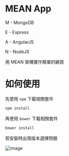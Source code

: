 # MEAN App
M - MongoDB

E - Express

A - AngularJS

N - NodeJS

用 MEAN 架構實作簡單的網頁

# 如何使用

先使用 `npm` 下載相關套件

```bash
npm install
```

再使用 `bower` 下載相關套件

```bash
bower install
```

若安裝時出現版本選擇問題

![image](https://user-images.githubusercontent.com/48819258/54979959-7a51e700-4fdf-11e9-920f-335ffcf8a14e.PNG)